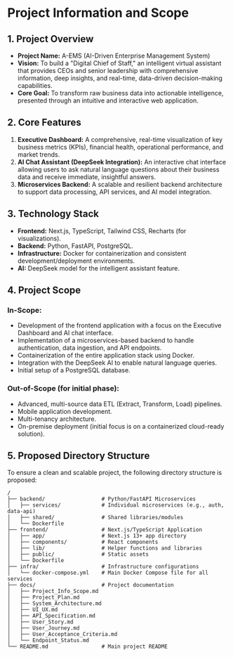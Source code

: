 # Project Information and Scope

## 1. Project Overview

- **Project Name:** A-EMS (AI-Driven Enterprise Management System)
- **Vision:** To build a "Digital Chief of Staff," an intelligent virtual assistant that provides CEOs and senior leadership with comprehensive information, deep insights, and real-time, data-driven decision-making capabilities.
- **Core Goal:** To transform raw business data into actionable intelligence, presented through an intuitive and interactive web application.

## 2. Core Features

1.  **Executive Dashboard:** A comprehensive, real-time visualization of key business metrics (KPIs), financial health, operational performance, and market trends.
2.  **AI Chat Assistant (DeepSeek Integration):** An interactive chat interface allowing users to ask natural language questions about their business data and receive immediate, insightful answers.
3.  **Microservices Backend:** A scalable and resilient backend architecture to support data processing, API services, and AI model integration.

## 3. Technology Stack

- **Frontend:** Next.js, TypeScript, Tailwind CSS, Recharts (for visualizations).
- **Backend:** Python, FastAPI, PostgreSQL.
- **Infrastructure:** Docker for containerization and consistent development/deployment environments.
- **AI:** DeepSeek model for the intelligent assistant feature.

## 4. Project Scope

### In-Scope:

- Development of the frontend application with a focus on the Executive Dashboard and AI chat interface.
- Implementation of a microservices-based backend to handle authentication, data ingestion, and API endpoints.
- Containerization of the entire application stack using Docker.
- Integration with the DeepSeek AI to enable natural language queries.
- Initial setup of a PostgreSQL database.

### Out-of-Scope (for initial phase):

- Advanced, multi-source data ETL (Extract, Transform, Load) pipelines.
- Mobile application development.
- Multi-tenancy architecture.
- On-premise deployment (initial focus is on a containerized cloud-ready solution).

## 5. Proposed Directory Structure

To ensure a clean and scalable project, the following directory structure is proposed:

```
/
├── backend/                  # Python/FastAPI Microservices
│   ├── services/             # Individual microservices (e.g., auth, data-api)
│   ├── shared/               # Shared libraries/modules
│   └── Dockerfile
├── frontend/                 # Next.js/TypeScript Application
│   ├── app/                  # Next.js 13+ app directory
│   ├── components/           # React components
│   ├── lib/                  # Helper functions and libraries
│   ├── public/               # Static assets
│   └── Dockerfile
├── infra/                    # Infrastructure configurations
│   └── docker-compose.yml    # Main Docker Compose file for all services
├── docs/                     # Project documentation
│   ├── Project_Info_Scope.md
│   ├── Project_Plan.md
│   ├── System_Architecture.md
│   ├── UI_UX.md
│   ├── API_Specification.md
│   ├── User_Story.md
│   ├── User_Journey.md
│   ├── User_Acceptance_Criteria.md
│   └── Endpoint_Status.md
└── README.md                 # Main project README
```
